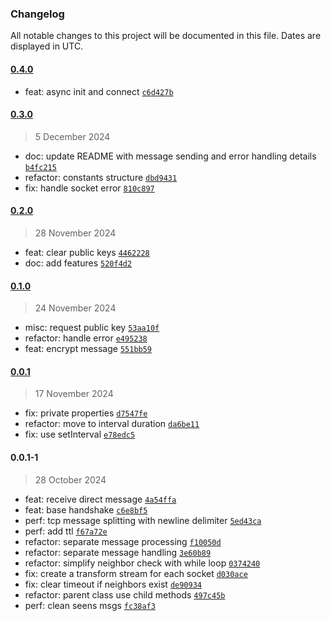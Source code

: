 ### Changelog

All notable changes to this project will be documented in this file. Dates are displayed in UTC.

#### [0.4.0](https://github.com/DIY0R/clap-peer/compare/0.3.0...0.4.0)

- feat: async init and connect [`c6d427b`](https://github.com/DIY0R/clap-peer/commit/c6d427ba2c550468c1741fdd9eb6ecd3ba09be5c)

#### [0.3.0](https://github.com/DIY0R/clap-peer/compare/0.2.0...0.3.0)

> 5 December 2024

- doc: update README with message sending and error handling details [`b4fc215`](https://github.com/DIY0R/clap-peer/commit/b4fc21576c9de5d9f9c5a9aaf139585aa1f28d45)
- refactor: constants structure [`dbd9431`](https://github.com/DIY0R/clap-peer/commit/dbd9431f4f4fab75c066162786afede429b1637d)
- fix: handle socket error [`810c897`](https://github.com/DIY0R/clap-peer/commit/810c897c0e31006640f4d7a2f636d12dc3f2383e)

#### [0.2.0](https://github.com/DIY0R/clap-peer/compare/0.1.0...0.2.0)

> 28 November 2024

- feat: clear public keys [`4462228`](https://github.com/DIY0R/clap-peer/commit/4462228106ff949dd8247b0efb98397e6975ae70)
- doc: add features [`520f4d2`](https://github.com/DIY0R/clap-peer/commit/520f4d22ab34a1d8484365bfc3eb9d1f7f4752ec)

#### [0.1.0](https://github.com/DIY0R/clap-peer/compare/0.0.1...0.1.0)

> 24 November 2024

- misc: request public key [`53aa10f`](https://github.com/DIY0R/clap-peer/commit/53aa10f112024a882ba5ae2f92d84506819d12ba)
- refactor: handle error [`e495238`](https://github.com/DIY0R/clap-peer/commit/e4952388bb5699d97261128a2e5ee846382b1f54)
- feat: encrypt message [`551bb59`](https://github.com/DIY0R/clap-peer/commit/551bb5921f1ff9f681fb3f20cd4414ef394467d2)

#### [0.0.1](https://github.com/DIY0R/clap-peer/compare/0.0.1-1...0.0.1)

> 17 November 2024

- fix: private properties [`d7547fe`](https://github.com/DIY0R/clap-peer/commit/d7547fe9880cd3c7a48250deb642376470458f8b)
- refactor: move to interval duration [`da6be11`](https://github.com/DIY0R/clap-peer/commit/da6be11ccf08fd2adf6e66f6b6af68ed831873ad)
- fix: use setInterval [`e78edc5`](https://github.com/DIY0R/clap-peer/commit/e78edc566caeace4caa35b41601ee55420a112dd)

#### 0.0.1-1

> 28 October 2024

- feat: receive direct message [`4a54ffa`](https://github.com/DIY0R/clap-peer/commit/4a54ffab565a8fc6b0a21ed6252917f14cca3a7f)
- feat: base handshake [`c6e8bf5`](https://github.com/DIY0R/clap-peer/commit/c6e8bf5062e4cca39f46cc349173da6ea02b3a17)
- perf: tcp message splitting with newline delimiter [`5ed43ca`](https://github.com/DIY0R/clap-peer/commit/5ed43ca7476fc4083a300ae9aba3d81f85341490)
- perf: add ttl [`f67a72e`](https://github.com/DIY0R/clap-peer/commit/f67a72e3051b00a7f901bd3e55a568be597349ac)
- refactor: separate message processing [`f10050d`](https://github.com/DIY0R/clap-peer/commit/f10050dd3470ae98deb6082974865b5b30b138a9)
- refactor: separate message handling [`3e60b89`](https://github.com/DIY0R/clap-peer/commit/3e60b89d99fb6f54d581e10d513c96f027856502)
- refactor: simplify neighbor check with while loop [`0374240`](https://github.com/DIY0R/clap-peer/commit/0374240143cd890f5b51185936826a30dc8ed60f)
- fix: create a transform stream for each socket [`d030ace`](https://github.com/DIY0R/clap-peer/commit/d030ace6871c3f57bfe91545715a95bab1a3c82e)
- fix: clear timeout if neighbors exist [`de90934`](https://github.com/DIY0R/clap-peer/commit/de90934bf7c84a11ebbf619140297ecc204c62bc)
- refactor: parent class use child methods [`497c45b`](https://github.com/DIY0R/clap-peer/commit/497c45b9cb87c6e436f8c650336a7cb6462ec976)
- perf: clean seens msgs [`fc38af3`](https://github.com/DIY0R/clap-peer/commit/fc38af3c6fb9083f2fc67a8bec01e69ea3d4b32f)
